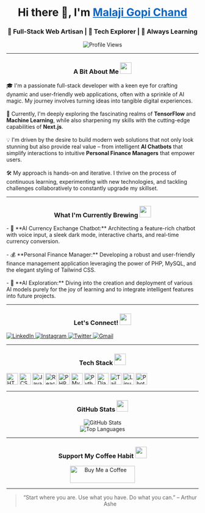 <div align="center">
  <h1>Hi there 👋, I'm <a href="https://www.linkedin.com/in/malaji-gopi-chand/" target="_blank" style="color:#0a66c2;">Malaji Gopi Chand</a></h1>
  <h3>🚀 Full-Stack Web Artisan | 🧠 Tech Explorer | 🌱 Always Learning</h3>
</div>

<p align="center">
  <img src="https://komarev.com/ghpvc/?username=gopichand&label=Profile%20Views&color=0e75b6&style=flat" alt="Profile Views" />
</p>

---

<div align="center">
  <h3>A Bit About Me <img src="https://media.giphy.com/media/hvRJclFzexhFwyfhR9/giphy.gif" width="30px"></h3>
  <p align="left">
    🎓 I'm a passionate full-stack developer with a keen eye for crafting dynamic and user-friendly web applications, often with a sprinkle of AI magic. My journey involves turning ideas into tangible digital experiences.
    <br><br>
    🌱 Currently, I'm deeply exploring the fascinating realms of <strong>TensorFlow</strong> and <strong>Machine Learning</strong>, while also sharpening my skills with the cutting-edge capabilities of <strong>Next.js</strong>.
    <br><br>
    💡 I'm driven by the desire to build modern web solutions that not only look stunning but also provide real value – from intelligent <strong>AI Chatbots</strong> that simplify interactions to intuitive <strong>Personal Finance Managers</strong> that empower users.
    <br><br>
    🛠️ My approach is hands-on and iterative. I thrive on the process of continuous learning, experimenting with new technologies, and tackling challenges collaboratively to constantly upgrade my skillset.
  </p>
</div>

---

<div align="center">
  <h3>What I'm Currently Brewing <img src="https://media.giphy.com/media/VgCDOmcz9U4ZUiyykc/giphy.gif" width="30px"></h3>
  <p align="left">
    - 🔧 **AI Currency Exchange Chatbot:** Architecting a feature-rich chatbot with voice input, a sleek dark mode, interactive charts, and real-time currency conversion.
    <br><br>
    - 💰 **Personal Finance Manager:** Developing a robust and user-friendly finance management application leveraging the power of PHP, MySQL, and the elegant styling of Tailwind CSS.
    <br><br>
    - 🤖 **AI Exploration:** Diving into the creation and deployment of various AI models purely for the joy of learning and to integrate intelligent features into future projects.
  </p>
</div>

---

<div align="center">
  <h3>Let's Connect! <img src="https://media.giphy.com/media/l0HlHlMG0cfyK09xK/giphy.gif" width="30px"></h3>
  <p align="left">
    <a href="https://www.linkedin.com/in/malaji-gopi-chand/" target="_blank">
      <img src="https://img.shields.io/badge/LinkedIn-%230077B5.svg?style=for-the-badge&logo=linkedin&logoColor=white" alt="LinkedIn" />
    </a>
    <a href="https://www.instagram.com/mr.gopichand.7/" target="_blank">
      <img src="https://img.shields.io/badge/Instagram-%23E4405F.svg?style=for-the-badge&logo=instagram&logoColor=white" alt="Instagram" />
    </a>
    <a href="https://x.com/GOPICHAND1231" target="_blank">
      <img src="https://img.shields.io/badge/Twitter-%231DA1F2.svg?style=for-the-badge&logo=twitter&logoColor=white" alt="Twitter" />
    </a>
                                                                                 
  <a href="mailto:thegopichand@gmail.com">
      <img src="https://img.shields.io/badge/Gmail-%23D14836.svg?style=for-the-badge&logo=gmail&logoColor=white" alt="Gmail" />
    </a>
  </p>
</div>

---

<div align="center">
  <h3>Tech Stack <img src="https://media.giphy.com/media/L0lnG81pWTx5m/giphy.gif" width="30px"></h3>
  <p align="left">
    <img src="https://img.shields.io/badge/HTML5-%23E34F26.svg?style=for-the-badge&logo=html5&logoColor=white" alt="HTML5" height="30"/>
    <img src="https://img.shields.io/badge/CSS3-%231572B6.svg?style=for-the-badge&logo=css3&logoColor=white" alt="CSS3" height="30"/>
    <img src="https://img.shields.io/badge/JavaScript-%23F7DF1E.svg?style=for-the-badge&logo=javascript&logoColor=black" alt="JavaScript" height="30"/>
    <img src="https://img.shields.io/badge/React-%2361DAFB.svg?style=for-the-badge&logo=react&logoColor=black" alt="React" height="30"/>
    <img src="https://img.shields.io/badge/PHP-%23777BB4.svg?style=for-the-badge&logo=php&logoColor=white" alt="PHP" height="30"/>
    <img src="https://img.shields.io/badge/MySQL-%234479A1.svg?style=for-the-badge&logo=mysql&logoColor=white" alt="MySQL" height="30"/>
    <img src="https://img.shields.io/badge/Python-%233776AB.svg?style=for-the-badge&logo=python&logoColor=white" alt="Python" height="30"/>
    <img src="https://img.shields.io/badge/Django-%23092E20.svg?style=for-the-badge&logo=django&logoColor=white" alt="Django" height="30"/>
    <img src="https://img.shields.io/badge/Tailwind_CSS-%2338B2AC.svg?style=for-the-badge&logo=tailwind-css&logoColor=white" alt="Tailwind CSS" height="30"/>
    <img src="https://img.shields.io/badge/Linux-FCC624?style=for-the-badge&logo=linux&logoColor=black" alt="Linux" height="30"/>
    <img src="https://img.shields.io/badge/Adobe_Photoshop-%2331A8FF.svg?style=for-the-badge&logo=adobe-photoshop&logoColor=white" alt="Photoshop" height="30"/>
  </p>
</div>

---

<div align="center">
  <h3>GitHub Stats <img src="https://media.giphy.com/media/iY8CRdaqNTykyAShhe/giphy.gif" width="30px"></h3>
  <p align="center">
    <img src="https://github-readme-stats.vercel.app/api?username=gopichand&show_icons=true&theme=tokyonight" alt="GitHub Stats"/>
    <br/>
    <img src="https://github-readme-stats.vercel.app/api/top-langs/?username=gopichand&layout=compact&theme=tokyonight" alt="Top Languages"/>
  </p>
</div>

---

<div align="center">
  <h3>Support My Coffee Habit <img src="https://media.giphy.com/media/j1B9id6RQb6p0VYEI4/giphy.gif" width="30px"></h3>
  <p>
    <a href="https://www.buymeacoffee.com/gopichand">
      <img src="https://cdn.buymeacoffee.com/buttons/v2/default-yellow.png" height="45" width="170" alt="Buy Me a Coffee" />
    </a>
    
  </p>
</div>

---

<div align="center">
  <blockquote>
    <p>“Start where you are. Use what you have. Do what you can.” – Arthur Ashe</p>
  </blockquote>
</div>
